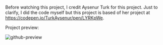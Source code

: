 Before watching this project, I credit Aysenur Turk for this project. Just to clarify, I did the code myself but this project is based of her project at https://codepen.io/TurkAysenur/pen/LYRKpWe.

Project preview:

![github-preview](https://user-images.githubusercontent.com/89547323/207649083-5d56fbf9-88c7-477e-bd2a-764d5e3faab8.png)
